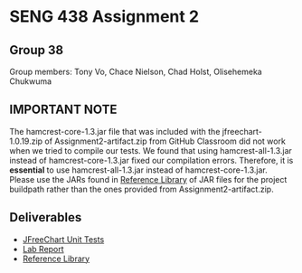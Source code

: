 # SENG 438 Assignment 2
## Group 38
Group members: Tony Vo, Chace Nielson, Chad Holst, Olisehemeka Chukwuma

## **IMPORTANT NOTE**
The hamcrest-core-1.3.jar file that was included with the jfreechart-1.0.19.zip of Assignment2-artifact.zip from GitHub Classroom did not work when we tried to compile our tests. We found that using hamcrest-all-1.3.jar instead of hamcrest-core-1.3.jar fixed our compilation errors. Therefore, it is **essential** to use hamcrest-all-1.3.jar instead of hamcrest-core-1.3.jar. Please use the JARs found in [Reference Library](Referenced%20Libraries/) of JAR files for the project buildpath rather than the ones provided from Assignment2-artifact.zip.

## Deliverables
- [JFreeChart Unit Tests](JFreeChart/src/org/jfree/data/test)
- [Lab Report](seng438-assignment-2-Lab-Report.md) 
- [Reference Library](Referenced%20Libraries/)
